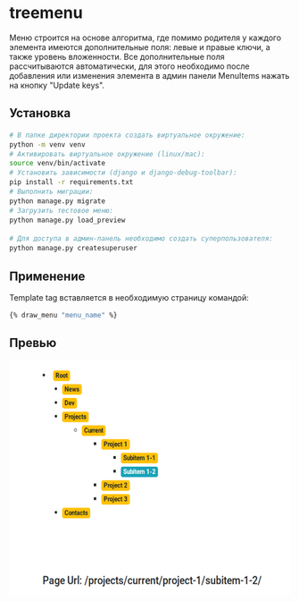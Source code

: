 # treemenu

Меню строится на основе алгоритма, где помимо родителя у каждого элемента имеются дополнительные поля: левые и правые ключи, а также уровень вложенности. Все дополнительные поля рассчитываются автоматически, для этого необходимо после добавления или изменения элемента в админ панели MenuItems нажать на кнопку "Update keys".

## Установка

```bash
# В папке директории проекта создать виртуальное окружение:
python -m venv venv
# Активировать виртуальное окружение (linux/mac):
source venv/bin/activate
# Установить зависимости (django и django-debug-toolbar):
pip install -r requirements.txt
# Выполнить миграции:
python manage.py migrate
# Загрузить тестовое меню:
python manage.py load_preview

# Для доступа в админ-панель необходимо создать суперпользователя:
python manage.py createsuperuser
```

## Применение
Template tag вставляется в необходимую страницу командой:
```bash
{% draw_menu "menu_name" %}
```

## Превью
<img src="https://github.com/wenerikk5/treemenu/blob/eb57ce8936ed0c3b0c915398028dc899b4345a70/info/preview.png" alt="img" width="600" height='420'>
